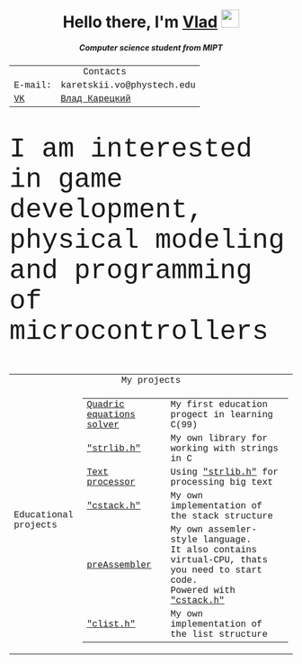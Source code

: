 <h1 align="center">Hello there, I'm <a href="https://github.com/karetskiiVO" target="_blank">Vlad</a> 
<img src="https://github.com/blackcater/blackcater/raw/main/images/Hi.gif" height="32"/></h1>
<h5 align="center">Computer science student from MIPT</h5>

<font size="12" face="Courier new">


<table align=margin-right>
    <tr>
        <td colspan="2" style="text-align:center">Contacts</td>
    </tr>
    <tr>
        <td>E-mail:</td>
        <td>karetskii.vo@phystech.edu</td>
    </tr>
    <tr>
        <td><a href="https://vk.com">VK</td>
        <td><a href="https://vk.com/vlad_veliky/">Влад Карецкий</a></td>
    </tr>
</table>

<a>I am interested in game development, physical modeling and programming of microcontrollers</a>

<table>
    <tr>
        <td colspan="2" style="text-align:center">My projects</td>
    </tr>
    <tr>
        <td>Educational<br>projects</td>
        <td><table>
            <tr>
                <td><a href="https://github.com/karetskiiVO/QuadraticEquations">Quadric equations solver</a></td>
                <td><a>My first education progect in learning C(99)</a></td>
            </tr> 
            <tr>
                <td><a href="https://github.com/karetskiiVO/strlib">"strlib.h"</a></td>
                <td><a>My own library for working with strings in C</a></td>
            </tr>
            <tr>
                <td><a href="https://github.com/karetskiiVO/poemCorrector">Text processor</a></td>
                <td><a>Using <a href="https://github.com/karetskiiVO/strlib">"strlib.h"</a> for processing big text</a></td>
            </tr>
            <tr>
                <td><a href="https://github.com/karetskiiVO/cstack">"cstack.h"</a></td>
                <td><a>My own implementation of the stack structure</a></td>
            </tr>
            <tr>
                <td><a href="https://github.com/karetskiiVO/preAssembler">preAssembler</a></td>
                <td><a>My own assemler-style language. <br>It also contains virtual-CPU, thats you need to start code.<br>
                Powered with <a href="https://github.com/karetskiiVO/cstack">"cstack.h"</a></a></td>
            </tr>
            <tr>
                <td><a href="https://github.com/karetskiiVO/clist">"clist.h"</a></td>
                <td><a>My own implementation of the list structure</a></td>
            </tr>
        </table></td>
    </tr>
</table>

</font>
